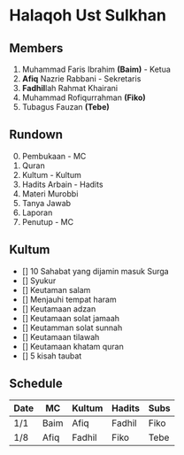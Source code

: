 # Halaqoh Ust Sulkhan

## Members
1. Muhammad Faris Ibrahim **(Baim)** - Ketua
2. **Afiq** Nazrie Rabbani - Sekretaris
3. **Fadhil**lah Rahmat Khairani
4. Muhammad Rofiqurrahman **(Fiko)**
5. Tubagus Fauzan **(Tebe)**

## Rundown
0. Pembukaan - MC
1. Quran
2. Kultum - Kultum
3. Hadits Arbain - Hadits
4. Materi Murobbi
5. Tanya Jawab
6. Laporan
7. Penutup - MC

## Kultum
- [] 10 Sahabat yang dijamin masuk Surga
- [] Syukur
- [] Keutaman salam
- [] Menjauhi tempat haram
- [] Keutamaan adzan
- [] Keutamaan solat jamaah
- [] Keutamman solat sunnah
- [] Keutamaan tilawah
- [] Keutamaan khatam quran
- [] 5 kisah taubat

## Schedule
| Date | MC   | Kultum | Hadits | Subs |
|------|------|--------|--------|------|
| 1/1  | Baim | Afiq   | Fadhil  | Fiko |
| 1/8  | Afiq | Fadhil  | Fiko   | Tebe |
